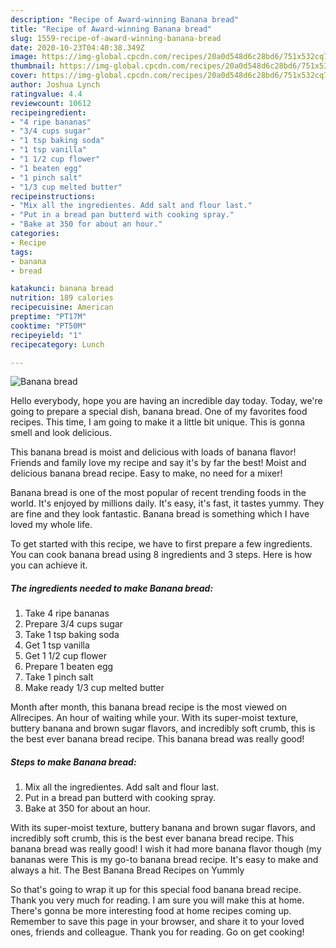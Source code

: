 ```yaml
---
description: "Recipe of Award-winning Banana bread"
title: "Recipe of Award-winning Banana bread"
slug: 1559-recipe-of-award-winning-banana-bread
date: 2020-10-23T04:40:38.349Z
image: https://img-global.cpcdn.com/recipes/20a0d548d6c28bd6/751x532cq70/banana-bread-recipe-main-photo.jpg
thumbnail: https://img-global.cpcdn.com/recipes/20a0d548d6c28bd6/751x532cq70/banana-bread-recipe-main-photo.jpg
cover: https://img-global.cpcdn.com/recipes/20a0d548d6c28bd6/751x532cq70/banana-bread-recipe-main-photo.jpg
author: Joshua Lynch
ratingvalue: 4.4
reviewcount: 10612
recipeingredient:
- "4 ripe bananas"
- "3/4 cups sugar"
- "1 tsp baking soda"
- "1 tsp vanilla"
- "1 1/2 cup flower"
- "1 beaten egg"
- "1 pinch salt"
- "1/3 cup melted butter"
recipeinstructions:
- "Mix all the ingredientes. Add salt and flour last."
- "Put in a bread pan butterd with cooking spray."
- "Bake at 350 for about an hour."
categories:
- Recipe
tags:
- banana
- bread

katakunci: banana bread 
nutrition: 189 calories
recipecuisine: American
preptime: "PT17M"
cooktime: "PT50M"
recipeyield: "1"
recipecategory: Lunch

---
```



![Banana bread](https://img-global.cpcdn.com/recipes/20a0d548d6c28bd6/751x532cq70/banana-bread-recipe-main-photo.jpg)

Hello everybody, hope you are having an incredible day today. Today, we're going to prepare a special dish, banana bread. One of my favorites food recipes. This time, I am going to make it a little bit unique. This is gonna smell and look delicious.

This banana bread is moist and delicious with loads of banana flavor! Friends and family love my recipe and say it&#39;s by far the best! Moist and delicious banana bread recipe. Easy to make, no need for a mixer!

Banana bread is one of the most popular of recent trending foods in the world. It's enjoyed by millions daily. It's easy, it's fast, it tastes yummy. They are fine and they look fantastic. Banana bread is something which I have loved my whole life.


To get started with this recipe, we have to first prepare a few ingredients. You can cook banana bread using 8 ingredients and 3 steps. Here is how you can achieve it.

<!--inarticleads1-->

##### The ingredients needed to make Banana bread:

1. Take 4 ripe bananas
1. Prepare 3/4 cups sugar
1. Take 1 tsp baking soda
1. Get 1 tsp vanilla
1. Get 1 1/2 cup flower
1. Prepare 1 beaten egg
1. Take 1 pinch salt
1. Make ready 1/3 cup melted butter


Month after month, this banana bread recipe is the most viewed on Allrecipes. An hour of waiting while your. With its super-moist texture, buttery banana and brown sugar flavors, and incredibly soft crumb, this is the best ever banana bread recipe. This banana bread was really good! 

<!--inarticleads2-->

##### Steps to make Banana bread:

1. Mix all the ingredientes. Add salt and flour last.
1. Put in a bread pan butterd with cooking spray.
1. Bake at 350 for about an hour.


With its super-moist texture, buttery banana and brown sugar flavors, and incredibly soft crumb, this is the best ever banana bread recipe. This banana bread was really good! I wish it had more banana flavor though (my bananas were This is my go-to banana bread recipe. It&#39;s easy to make and always a hit. The Best Banana Bread Recipes on Yummly 

So that's going to wrap it up for this special food banana bread recipe. Thank you very much for reading. I am sure you will make this at home. There's gonna be more interesting food at home recipes coming up. Remember to save this page in your browser, and share it to your loved ones, friends and colleague. Thank you for reading. Go on get cooking!
